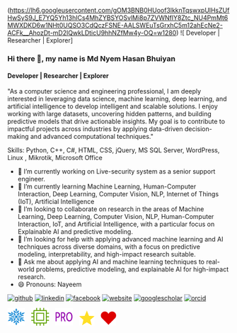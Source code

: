 (https://lh6.googleusercontent.com/gOM3BNB0HUoof3lkknTqswxpUlHsZUfHwSyS9J_E7YQ5Yh13hICs4MhZYBSYOSvlMi8p7ZVWNflY8Ztc_NU4PmMt6MWXDKD6w1NHt0UQSO3CdQczFSNE-AALSWEuTsGrxhC5m12ahEcNe2-ACFk__AhozDt-mD2lQwkLDticU9hhNZfMw4y-OQ=w1280)
![   Developer | Researcher | Explorer]
### Hi there 👋, my name is Md Nyem Hasan Bhuiyan
####    Developer | Researcher | Explorer


"As a computer science and engineering professional, I am deeply interested in leveraging data science, machine learning, deep learning, and artificial intelligence to develop intelligent and scalable solutions. I enjoy working with large datasets, uncovering hidden patterns, and building predictive models that drive actionable insights. My goal is to contribute to impactful projects across industries by applying data-driven decision-making and advanced computational techniques."

Skills: Python, C++, C#, HTML, CSS, jQuery, MS SQL Server, WordPress, Linux , Mikrotik, Microsoft Office

- 🔭 I’m currently working on Live-security system as a senior support engineer. 
- 🌱 I’m currently learning Machine Learning, Human-Computer Interaction, Deep Learning, Computer Vision, NLP, Internet of Things (IoT), Artificial Intelligence 
- 👯 I’m looking to collaborate on research in the areas of Machine Learning, Deep Learning, Computer Vision, NLP, Human-Computer Interaction, IoT, and Artificial Intelligence, with a particular focus on Explainable AI and predictive modeling. 
- 🤔 I’m looking for help with applying advanced machine learning and AI techniques across diverse domains, with a focus on predictive modeling, interpretability, and high-impact research suitable. 
- 💬 Ask me about applying AI and machine learning techniques to real-world problems, predictive modeling, and explainable AI for high-impact research. 
- 😄 Pronouns: Nayeem 


[<img src='https://cdn.jsdelivr.net/npm/simple-icons@3.0.1/icons/github.svg' alt='github' height='40'>](https://github.com/https://github.com/hasannyem)  [<img src='https://cdn.jsdelivr.net/npm/simple-icons@3.0.1/icons/linkedin.svg' alt='linkedin' height='40'>](https://www.linkedin.com/in/https://www.linkedin.com/in/md-nyem-hasan-bhuiyan-80162433a//)  [<img src='https://cdn.jsdelivr.net/npm/simple-icons@3.0.1/icons/facebook.svg' alt='facebook' height='40'>](https://www.facebook.com/mebnh)  [<img src='https://cdn.jsdelivr.net/npm/simple-icons@3.0.1/icons/icloud.svg' alt='website' height='40'>](https://sites.google.com/view/nyemhasan?usp=sharing)  [<img src='https://cdn.jsdelivr.net/npm/simple-icons@3.0.1/icons/googlescholar.svg' alt='googlescholar' height='40'>](https://scholar.google.com/citations?hl=en&authuser=2&user=Sbu4y_sAAAAJ)  [<img src='https://cdn.jsdelivr.net/npm/simple-icons@3.0.1/icons/orcid.svg' alt='orcid' height='40'>](https://orcid.org/0009-0001-6409-4005)  

<a href='https://archiveprogram.github.com/'><img src='https://raw.githubusercontent.com/acervenky/animated-github-badges/master/assets/acbadge.gif' width='40' height='40'></a> <a href='https://docs.github.com/en/developers'><img src='https://raw.githubusercontent.com/acervenky/animated-github-badges/master/assets/devbadge.gif' width='40' height='40'></a> <a href='https://github.com/pricing'><img src='https://raw.githubusercontent.com/acervenky/animated-github-badges/master/assets/pro.gif' width='40' height='40'></a> <a href='https://stars.github.com/'><img src='https://raw.githubusercontent.com/acervenky/animated-github-badges/master/assets/starbadge.gif' width='35' height='35'></a> <a href='https://docs.github.com/en/github/supporting-the-open-source-community-with-github-sponsors'><img src='https://raw.githubusercontent.com/acervenky/animated-github-badges/master/assets/sponsorbadge.gif' width='35' height='35'></a> 

